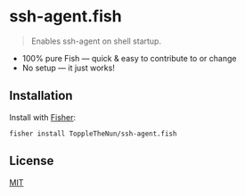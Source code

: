 # ssh-agent.fish

> Enables ssh-agent on shell startup.

- 100% pure Fish — quick & easy to contribute to or change
- No setup — it just works!

## Installation

Install with [Fisher](https://github.com/jorgebucaran/fisher):

```console
fisher install ToppleTheNun/ssh-agent.fish
```

## License

[MIT](LICENSE)
